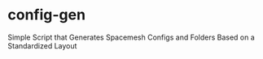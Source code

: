 # config-gen
Simple Script that Generates Spacemesh Configs and Folders Based on a Standardized Layout
